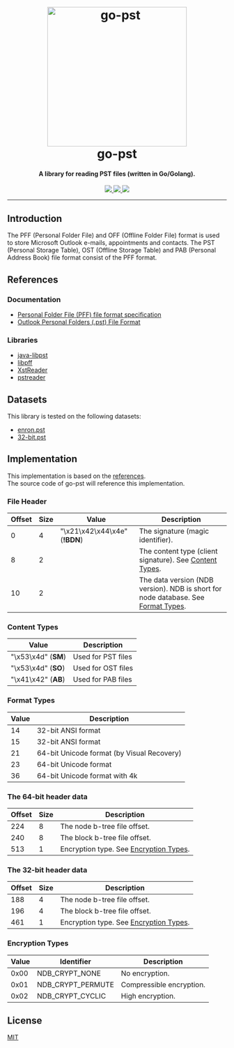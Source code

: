 <h1 align="center">
  <br>
  <a href="https://github.com/mooijtech/go-pst"><img src="https://i.imgur.com/PwKwBRa.png" alt="go-pst" width="320"></a>
  <br>
  go-pst
  <br>
</h1>

<h4 align="center">A library for reading PST files (written in Go/Golang).</h4>

<p align="center">
  <a href="https://github.com/mooijtech/go-pst/blob/master/LICENSE.txt">
      <img src="https://img.shields.io/badge/license-MIT-blue.svg?style=flat-square">
  </a>
  <a href="https://github.com/mooijtech/go-pst/issues">
    <img src="https://img.shields.io/github/issues/mooijtech/go-pst.svg?style=flat-square">
  </a>
  <a href="https://github.com/mooijtech/go-pst">
      <img src="https://img.shields.io/badge/contributions-welcome-brightgreen.svg?style=flat-square">
  </a>
</p>

---

## Introduction

The PFF (Personal Folder File) and OFF (Offline Folder File) format is used to store Microsoft Outlook e-mails, appointments and contacts. The PST (Personal Storage Table), OST (Offline Storage Table) and PAB (Personal Address Book) file format consist of the PFF format.

## References

### Documentation

- [Personal Folder File (PFF) file format specification](https://github.com/mooijtech/go-pst/blob/main/docs/PFF.pdf)
- [Outlook Personal Folders (.pst) File Format](https://github.com/mooijtech/go-pst/blob/main/docs/MS-PST.pdf)

### Libraries

- [java-libpst](https://github.com/rjohnsondev/java-libpst)
- [libpff](https://github.com/libyal/libpff)
- [XstReader](https://github.com/Dijji/XstReader)
- [pstreader](https://github.com/Jmcleodfoss/pstreader)

## Datasets

This library is tested on the following datasets:

- [enron.pst](https://github.com/mooijtech/go-pst/blob/master/data/enron.pst)
- [32-bit.pst](https://github.com/mooijtech/go-pst/blob/master/data/32-bit.pst)

## Implementation

This implementation is based on the [references](#references).<br/>
The source code of go-pst will reference this implementation.

### File Header

| Offset        | Size          | Value                         | Description   |
| ------------- | ------------- | -------------                 | ------------- |
| 0             | 4             | "\x21\x42\x44\x4e" (**!BDN**) | The signature (magic identifier). |
| 8             | 2             |                               | The content type (client signature). See [Content Types](#content-types). |
| 10            | 2             |                               | The data version (NDB version). NDB is short for node database. See [Format Types](#format-types). |

### Content Types

| Value               | Description        |
| -------------       | -------------      |
| "\x53\x4d" (**SM**) | Used for PST files |
| "\x53\x4d" (**SO**) | Used for OST files |
| "\x41\x42" (**AB**) | Used for PAB files |

### Format Types

| Value               | Description        |
| -------------       | -------------      |
| 14                  | 32-bit ANSI format |
| 15                  | 32-bit ANSI format |
| 21                  | 64-bit Unicode format (by Visual Recovery) |
| 23                  | 64-bit Unicode format |
| 36                  | 64-bit Unicode format with 4k |

### The 64-bit header data

| Offset        | Size          | Description   |
| ------------- | ------------- | ------------- |
| 224           | 8             | The node b-tree file offset. |
| 240           | 8             | The block b-tree file offset. |
| 513           | 1             | Encryption type. See [Encryption Types](#encryption-types). |

### The 32-bit header data

| Offset        | Size          | Description   |
| ------------- | ------------- | ------------- |
| 188           | 4             | The node b-tree file offset. |
| 196           | 4             | The block b-tree file offset. |
| 461           | 1             | Encryption type. See [Encryption Types](#encryption-types). |

### Encryption Types

| Value        | Identifier          | Description   |
| -------------| -------------       | ------------- |
| 0x00         | NDB_CRYPT_NONE      | No encryption. |
| 0x01         | NDB_CRYPT_PERMUTE   | Compressible encryption. |
| 0x02         | NDB_CRYPT_CYCLIC    | High encryption. |

## License

[MIT](https://github.com/mooijtech/go-pst/blob/master/LICENSE.txt)
